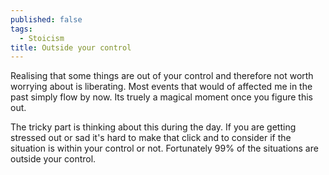 ```yaml
---
published: false
tags:
  - Stoicism
title: Outside your control
---
```

Realising that some things are out of your control and therefore not worth worrying about is liberating. Most events that would of affected me in the past simply flow by now. Its truely a magical moment once you figure this out.

The tricky part is thinking about this during the day. If you are getting stressed out or sad it's hard to make that click and to consider if the situation is within your control or not. Fortunately 99% of the situations are outside your control.